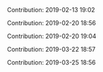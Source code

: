 Contribution: 2019-02-13 19:02

Contribution: 2019-02-20 18:56

Contribution: 2019-02-20 19:04

Contribution: 2019-03-22 18:57

Contribution: 2019-03-25 18:56

